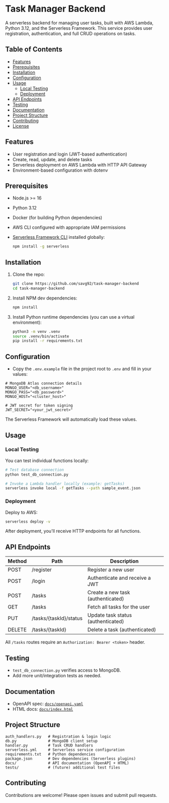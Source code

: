 # Task Manager Backend

A serverless backend for managing user tasks, built with AWS Lambda, Python 3.12, and the Serverless Framework. This service provides user registration, authentication, and full CRUD operations on tasks.

## Table of Contents
- [Features](#features)
- [Prerequisites](#prerequisites)
- [Installation](#installation)
- [Configuration](#configuration)
- [Usage](#usage)
  - [Local Testing](#local-testing)
  - [Deployment](#deployment)
- [API Endpoints](#api-endpoints)
- [Testing](#testing)
- [Documentation](#documentation)
- [Project Structure](#project-structure)
- [Contributing](#contributing)
- [License](#license)

## Features
- User registration and login (JWT-based authentication)
- Create, read, update, and delete tasks
- Serverless deployment on AWS Lambda with HTTP API Gateway
- Environment-based configuration with dotenv

## Prerequisites
- Node.js >= 16
- Python 3.12
- Docker (for building Python dependencies)
- AWS CLI configured with appropriate IAM permissions
- [Serverless Framework CLI](https://www.serverless.com/) installed globally:

  ```zsh
  npm install -g serverless
  ```

## Installation
1. Clone the repo:
   ```zsh
   git clone https://github.com/savg92/task-manager-backend
   cd task-manager-backend
   ```
2. Install NPM dev dependencies:
   ```zsh
   npm install
   ```
3. Install Python runtime dependencies (you can use a virtual environment):
   ```zsh
   python3 -m venv .venv
   source .venv/bin/activate
   pip install -r requirements.txt
   ```

## Configuration
- Copy the `.env.example` file in the project root to `.env` and fill in your values:
```dotenv
# MongoDB Atlas connection details
MONGO_USER="<db_username>"
MONGO_PASS="<db_password>"
MONGO_HOST="<cluster_host>"

# JWT secret for token signing
JWT_SECRET="<your_jwt_secret>"
```

The Serverless Framework will automatically load these values.

## Usage

### Local Testing

You can test individual functions locally:

```zsh
# Test database connection
python test_db_connection.py

# Invoke a Lambda handler locally (example: getTasks)
serverless invoke local -f getTasks --path sample_event.json
```

### Deployment

Deploy to AWS:

```zsh
serverless deploy -v
```

After deployment, you'll receive HTTP endpoints for all functions.

## API Endpoints

| Method | Path                      | Description                          |
| ------ | ------------------------- | ------------------------------------ |
| POST   | /register                 | Register a new user                 |
| POST   | /login                    | Authenticate and receive a JWT       |
| POST   | /tasks                    | Create a new task (authenticated)    |
| GET    | /tasks                    | Fetch all tasks for the user         |
| PUT    | /tasks/{taskId}/status    | Update task status (authenticated)   |
| DELETE | /tasks/{taskId}           | Delete a task (authenticated)        |

All `/tasks` routes require an `Authorization: Bearer <token>` header.

## Testing

- `test_db_connection.py` verifies access to MongoDB.
- Add more unit/integration tests as needed.

## Documentation

- OpenAPI spec: [`docs/openapi.yaml`](docs/openapi.yaml)
- HTML docs: [`docs/index.html`](docs/index.html)

## Project Structure
```
auth_handlers.py   # Registration & login logic
db.py              # MongoDB client setup
handler.py         # Task CRUD handlers
serverless.yml     # Serverless service configuration
requirements.txt   # Python dependencies
package.json       # Dev dependencies (Serverless plugins)
docs/              # API documentation (OpenAPI + HTML)
tests/             # (future) additional test files
```  

## Contributing
Contributions are welcome! Please open issues and submit pull requests.

